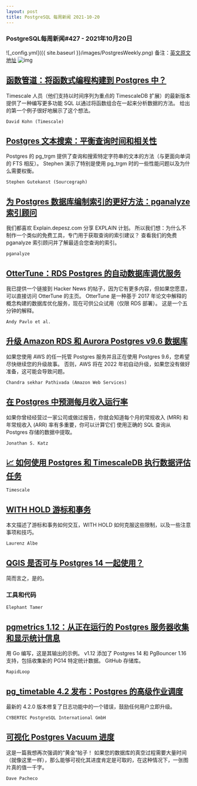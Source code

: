 ```yaml
---
layout: post
title: PostgreSQL 每周新闻 2021-10-20
---
```

### PostgreSQL每周新闻#427 - 2021年10月20日
![_config.yml]({{ site.baseurl }}/images/PostgresWeekly.png)
备注：[英文原文地址](https://postgresweekly.com/issues/427)
![img](https://res.cloudinary.com/cpress/image/upload/w_1280,e_sharpen:60/kraydsj5otbilupwhdvl.jpg)
## [函数管道：将函数式编程构建到 Postgres 中？](https://postgresweekly.com/link/115100/web)
Timescale 人员（他们支持以时间序列为重点的 TimescaleDB 扩展）的最新版本提供了一种编写更多功能 SQL 以通过将函数组合在一起来分析数据的方法。 给出的第一个例子很好地展示了这个想法。


`David Kohn (Timescale) `
## [Postgres 文本搜索：平衡查询时间和相关性](https://postgresweekly.com/link/115102/web)
Postgres 的 pg_trgm 提供了查询和搜索特定字符串的文本的方法（与更面向单词的 FTS 相反）。 Stephen 演示了特别是使用 pg_trgm 时的一些性能问题以及为什么需要权衡。


`Stephen Gutekanst (Sourcegraph) `
## [为 Postgres 数据库编制索引的更好方法：pganalyze 索引顾问](https://postgresweekly.com/link/115104/web)
我们都喜欢 Explain.depesz.com 分享 EXPLAIN 计划。 所以我们想：为什么不制作一个类似的免费工具，专门用于获取查询的索引建议？ 查看我们的免费 pganalyze 索引顾问并了解最适合您查询的索引。


`pganalyze `
## [OtterTune：RDS Postgres 的自动数据库调优服务](https://postgresweekly.com/link/115105/web)
我已提供一个链接到 Hacker News 的帖子，因为它有更多内容，但如果您愿意，可以直接访问 OtterTune 的主页。 OtterTune 是一种基于 2017 年论文中解释的概念构建的数据库优化服务，现在可供公众试用（仅限 RDS 部署）。 这是一个五分钟的解释。


`Andy Pavlo et al. `
## [升级 Amazon RDS 和 Aurora Postgres v9.6 数据库](https://postgresweekly.com/link/115109/web)
如果您使用 AWS 的任一托管 Postgres 服务并且正在使用 Postgres 9.6，您希望尽快继续您的升级故事。 否则，AWS 将在 2022 年初自动升级，如果您没有做好准备，这可能会导致问题。


`Chandra sekhar Pathivada (Amazon Web Services) `
## [在 Postgres 中预测每月收入运行率](https://postgresweekly.com/link/115110/web)
如果你曾经经营过一家公司或做过报告，你就会知道每个月的常规收入 (MRR) 和年常规收入 (ARR) 率有多重要，你可以计算它们 使用正确的 SQL 查询从 Postgres 存储的数据中提取。


`Jonathan S. Katz `
## [📈 如何使用 Postgres 和 TimescaleDB 执行数据评估任务](https://postgresweekly.com/link/115111/web)


`Timescale `
## [WITH HOLD 游标和事务](https://postgresweekly.com/link/115112/web)
本文描述了游标和事务如何交互，WITH HOLD 如何克服这些限制，以及一些注意事项和技巧。


`Laurenz Albe `
## [QGIS 是否可与 Postgres 14 一起使用？](https://postgresweekly.com/link/115113/web)
简而言之，是的。

### 工具和代码

`Elephant Tamer `
## [pgmetrics 1.12：从正在运行的 Postgres 服务器收集和显示统计信息](https://postgresweekly.com/link/115114/web)
用 Go 编写，这是其输出的示例。 v1.12 添加了 Postgres 14 和 PgBouncer 1.16 支持，包括收集新的 PG14 特定统计数据。 GitHub 存储库。


`RapidLoop `
## [pg_timetable 4.2 发布：Postgres 的高级作业调度](https://postgresweekly.com/link/115117/web)
最新的 4.2.0 版本修复了日志功能中的一个错误，鼓励任何用户立即升级。


`CYBERTEC PostgreSQL International GmbH `
## [可视化 Postgres Vacuum 进度](https://postgresweekly.com/link/115119/web)
这是一篇我想再次强调的“黄金”帖子！ 如果您的数据库的真空过程需要大量时间（就像这里一样），那么能够可视化其进度肯定是可取的，在这种情况下，一张图片真的值一千字。


`Dave Pacheco `

